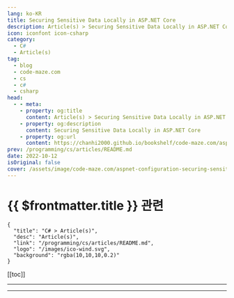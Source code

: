 ```yaml
---
lang: ko-KR
title: Securing Sensitive Data Locally in ASP.NET Core
description: Article(s) > Securing Sensitive Data Locally in ASP.NET Core
icon: iconfont icon-csharp
category: 
  - C#
  - Article(s)
tag: 
  - blog
  - code-maze.com
  - cs
  - c#
  - csharp
head:  
  - - meta:
    - property: og:title
      content: Article(s) > Securing Sensitive Data Locally in ASP.NET Core
    - property: og:description
      content: Securing Sensitive Data Locally in ASP.NET Core
    - property: og:url
      content: https://chanhi2000.github.io/bookshelf/code-maze.com/aspnet-configuration-securing-sensitive-data.html
prev: /programming/cs/articles/README.md
date: 2022-10-12
isOriginal: false
cover: /assets/image/code-maze.com/aspnet-configuration-securing-sensitive-data/banner.png
---
```


# {{ $frontmatter.title }} 관련

```component VPCard
{
  "title": "C# > Article(s)",
  "desc": "Article(s)",
  "link": "/programming/cs/articles/README.md",
  "logo": "/images/ico-wind.svg",
  "background": "rgba(10,10,10,0.2)"
}
```

[[toc]]

---

<SiteInfo
  name="Securing Sensitive Data Locally in ASP.NET Core"
  desc="We've come to the most important part of this series - securing sensitive data when working with the configuration in ASP.NET Core"
  url="https://code-maze.com/aspnet-configuration-securing-sensitive-data/"
  logo="/assets/image/code-maze.com/favicon.png"
  preview="/assets/image/code-maze.com/aspnet-configuration-securing-sensitive-data/banner.png"/>

<!-- TODO: 작성 -->

---

<TagLinks />